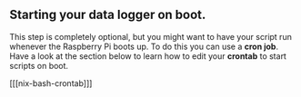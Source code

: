 ## Starting your data logger on boot.

This step is completely optional, but you might want to have your script run whenever the Raspberry Pi boots up. To do this you can use a **cron job**. Have a look at the section below to learn how to edit your **crontab** to start scripts on boot.

[[[nix-bash-crontab]]]
